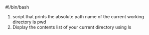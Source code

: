#!/bin/bash
1. script that prints the absolute path name of the current working directory is pwd
2. Display the contents list of your current directory using ls
